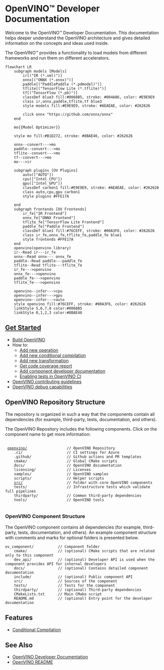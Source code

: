# OpenVINO™ Developer Documentation

Welcome to the OpenVINO™ Developer Documentation. This documentation helps deeper understand the OpenVINO architecture and gives detailed information on the concepts and ideas used inside.

The OpenVINO™ provides a functionality to load models from different frameworks and run them on different accelerators.

```mermaid
flowchart LR
    subgraph models [Models]
        ir[("IR (*.xml)")]
        onnx[("ONNX (*.onnx)")]
        paddle[("PaddlePaddle (*.pdmodel)")]
        tflite[("TensorFlow Lite (*.tflite)")]
        tf[("TensorFlow (*.pb)")]
        classDef blue3 fill:#0068B5, stroke: #004A86, color: #E9E9E9
        class ir,onnx,paddle,tflite,tf blue3
        style models fill:#E9E9E9, stroke: #AEAEAE, color: #262626
        
        click onnx "https://github.com/onnx/onnx"
    end
    
    mo{{Model Optimizer}}
    
    style mo fill:#B1D272, stroke: #8BAE46, color: #262626
    
    onnx--convert--->mo
    paddle--convert--->mo
    tflite--convert--->mo
    tf--convert--->mo
    mo--->ir
    
    subgraph plugins [OV Plugins]
        auto(["AUTO"])
        cpu(["Intel_CPU"])
        gpu(["Intel_GPU"])
        classDef carbon1 fill:#E9E9E9, stroke: #AEAEAE, color: #262626
        class auto,cpu,gpu carbon1
        style plugins #FFE17A

    end
    subgraph frontends [OV Frontends]
        ir_fe["IR Frontend"]
        onnx_fe["ONNX Frontend"]
        tflite_fe["TensorFlow Lite Frontend"]
        paddle_fe["Paddle Frontend"]
        classDef blue1 fill:#76CEFF, stroke: #00A3F6, color: #262626
        class ir_fe,onnx_fe,tflite_fe,paddle_fe blue1
        style frontends #FFE17A
    end
    openvino(openvino library)
    ir--Read ir---ir_fe
    onnx--Read onnx--- onnx_fe
    paddle--Read paddle---paddle_fe
    tflite--Read tflite---tflite_fe
    ir_fe--->openvino
    onnx_fe--->openvino
    paddle_fe--->openvino
    tflite_fe--->openvino
    
    openvino--infer--->cpu
    openvino--infer--->gpu
    openvino--infer--->auto
    style openvino fill:#76CEFF, stroke: #00A3F6, color: #262626
    linkStyle 5,6,7,8 color:#0068B5
    linkStyle 0,1,2,3 color:#8BAE46
```

## [Get Started](./get_started.md)

 * [Build OpenVINO](./build.md)
 * How to:
     * [Add new operation](../../src/core/docs/operation_enabling_flow.md)
     * [Add new conditional compilation](../../src/common/conditional_compilation/docs/develop_cc_for_new_component.md)
     * [Add new transformation](#todo)
     * [Get code coverage report](./test_coverage.md) 
     * [Add component developer documentation](./dev_doc_guide.md)
     * [Enabling tests in OpenVINO CI](./enabling_ci_step.md)
 * [OpenVINO contributing guidelines](../../CONTRIBUTING.md)
 * [OpenVINO debug capabilities](./debug_capabilities.md)

## OpenVINO Repository Structure

The repository is organized in such a way that the components contain all dependencies (for example, third-party, tests, documentation, and others). 

The OpenVINO Repository includes the following components. Click on the component name to get more information:
<pre>
 <code>
 <a href="../../README.md">openvino/</a>                  // OpenVINO Repository
    .ci/                    // CI settings for Azure
    .github/                // Github actions and PR templates
    cmake/                  // Global CMake scripts
    docs/                   // OpenVINO documentation
    licensing/              // Licenses
    samples/                // OpenVINO samples
    scripts/                // Helper scripts
    <a href="../../src/README.md">src/</a>                    // Folder with core OpenVINO components
    tests/                  // Infrastructure tests which validate full pipelines
    thirdparty/             // Common third-party dependencies
    tools/                  // OpenVINO tools
 </code>
</pre>

### OpenVINO Component Structure

The OpenVINO component contains all dependencies (for example, third-party, tests, documentation, and others). An example component structure with comments and marks for optional folders is presented below.

```
ov_component/           // Component folder
    cmake/              // (optional) CMake scripts that are related only to this component 
    dev_api/            // (optional) Developer API is used when the component provides API for internal developers
    docs/               // (optional) Contains detailed component documentation
    include/            // (optional) Public component API
    src/                // Sources of the component
    tests/              // Tests for the component
    thirdparty/         // (optional) Third-party dependencies
    CMakeLists.txt      // Main CMake script
    README.md           // (optional) Entry point for the developer documentation
```


## Features

 * [Conditional Compilation](./conditional_compilation.md)

## See Also

 * [OpenVINO Developer Documentation](./index.md)
 * [OpenVINO README](../../README.md)
